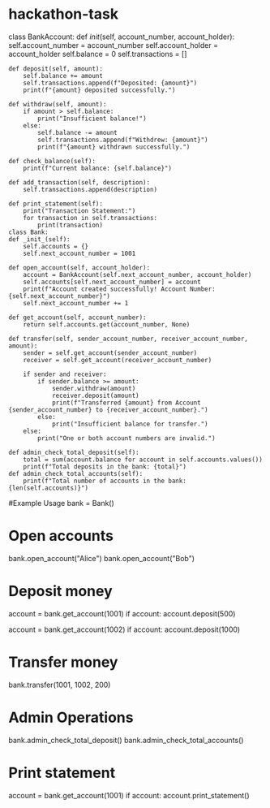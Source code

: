 # hackathon-task
class BankAccount:
    def _init_(self, account_number, account_holder):
        self.account_number = account_number
        self.account_holder = account_holder
        self.balance = 0
        self.transactions = []

    def deposit(self, amount):
        self.balance += amount
        self.transactions.append(f"Deposited: {amount}")
        print(f"{amount} deposited successfully.")

    def withdraw(self, amount):
        if amount > self.balance:
            print("Insufficient balance!")
        else:
            self.balance -= amount
            self.transactions.append(f"Withdrew: {amount}")
            print(f"{amount} withdrawn successfully.")

    def check_balance(self):
        print(f"Current balance: {self.balance}")

    def add_transaction(self, description):
        self.transactions.append(description)

    def print_statement(self):
        print("Transaction Statement:")
        for transaction in self.transactions:
            print(transaction)
    class Bank:
    def _init_(self):
        self.accounts = {}
        self.next_account_number = 1001

    def open_account(self, account_holder):
        account = BankAccount(self.next_account_number, account_holder)
        self.accounts[self.next_account_number] = account
        print(f"Account created successfully! Account Number: {self.next_account_number}")
        self.next_account_number += 1

    def get_account(self, account_number):
        return self.accounts.get(account_number, None)

    def transfer(self, sender_account_number, receiver_account_number, amount):
        sender = self.get_account(sender_account_number)
        receiver = self.get_account(receiver_account_number)

        if sender and receiver:
            if sender.balance >= amount:
                sender.withdraw(amount)
                receiver.deposit(amount)
                print(f"Transferred {amount} from Account {sender_account_number} to {receiver_account_number}.")
            else:
                print("Insufficient balance for transfer.")
        else:
            print("One or both account numbers are invalid.")

    def admin_check_total_deposit(self):
        total = sum(account.balance for account in self.accounts.values())
        print(f"Total deposits in the bank: {total}")
    def admin_check_total_accounts(self):
        print(f"Total number of accounts in the bank: {len(self.accounts)}")


#Example Usage
bank = Bank()

# Open accounts
bank.open_account("Alice")
bank.open_account("Bob")

# Deposit money
account = bank.get_account(1001)
if account:
    account.deposit(500)

account = bank.get_account(1002)
if account:
    account.deposit(1000)

# Transfer money
bank.transfer(1001, 1002, 200)

# Admin Operations
bank.admin_check_total_deposit()
bank.admin_check_total_accounts()

# Print statement
account = bank.get_account(1001)
if account:
    account.print_statement()
